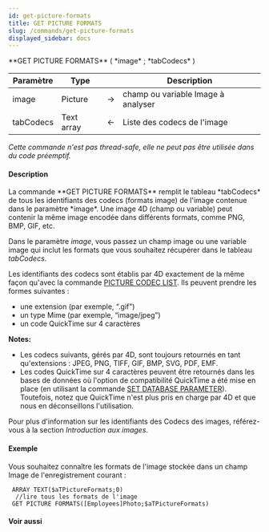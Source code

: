 ```yaml
---
id: get-picture-formats
title: GET PICTURE FORMATS
slug: /commands/get-picture-formats
displayed_sidebar: docs
---
```


<!--REF #_command_.GET PICTURE FORMATS.Syntax-->**GET PICTURE FORMATS** ( *image* ; *tabCodecs* )<!-- END REF-->
<!--REF #_command_.GET PICTURE FORMATS.Params-->
| Paramètre | Type |  | Description |
| --- | --- | --- | --- |
| image | Picture | &#8594;  | champ ou variable Image à analyser |
| tabCodecs | Text array | &#8592; | Liste des codecs de l'image |

<!-- END REF-->

*Cette commande n'est pas thread-safe, elle ne peut pas être utilisée dans du code préemptif.*


#### Description 

<!--REF #_command_.GET PICTURE FORMATS.Summary-->La commande **GET PICTURE FORMATS** remplit le tableau *tabCodecs* de tous les identifiants des codecs (formats image) de l'image contenue dans le paramètre *image*.<!-- END REF--> Une image 4D (champ ou variable) peut contenir la même image encodée dans différents formats, comme PNG, BMP, GIF, etc.

Dans le paramètre *image*, vous passez un champ image ou une variable image qui inclut les formats que vous souhaitez récupérer dans le tableau *tabCodecs*. 

Les identifiants des codecs sont établis par 4D exactement de la même façon qu'avec la commande [PICTURE CODEC LIST](picture-codec-list.md). Ils peuvent prendre les formes suivantes :

* une extension (par exemple, “.gif”)
* un type Mime (par exemple, “image/jpeg”)
* un code QuickTime sur 4 caractères

**Notes:** 

* Les codecs suivants, gérés par 4D, sont toujours retournés en tant qu'extensions : JPEG, PNG, TIFF, GIF, BMP, SVG, PDF, EMF.
* Les codes QuickTime sur 4 caractères peuvent être retournés dans les bases de données où l'option de compatibilité QuickTime a été mise en place (en utilisant la commande [SET DATABASE PARAMETER](set-database-parameter.md)). Toutefois, notez que QuickTime n'est plus pris en charge par 4D et que nous en déconseillons l'utilisation.

Pour plus d'information sur les identifiants des Codecs des images, référez-vous à la section *Introduction aux images*.

#### Exemple 

Vous souhaitez connaître les formats de l'image stockée dans un champ Image de l'enregistrement courant :

```4d
 ARRAY TEXT($aTPictureFormats;0)
  //lire tous les formats de l'image
 GET PICTURE FORMATS([Employees]Photo;$aTPictureFormats)
```

#### Voir aussi 

  